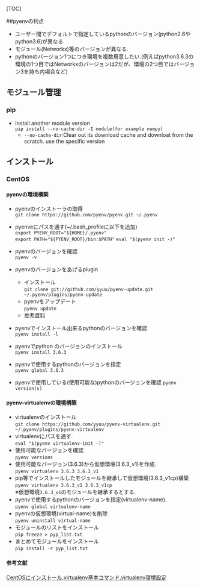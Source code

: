 [TOC]

##pyenvの利点
* ユーザー間でデフォルトで指定しているpythonのバージョン(python2.6やpython3.6)が異なる.
* モジュール(Networkx)等のバージョンが異なる.
* pythonのバージョン1つにつき環境を複数用意したい.(例えばpython3.6.3の環境の1つ目ではNetworkxのバージョンは2だが、環境の2つ目ではバージョン3を持ち内場合など) 

## モジュール管理
### pip
* Install another module version  
`pip install --no-cache-dir -I module(for example numpy)`
    * `--no-cache-dir`:Clear out its download cache and downloat from the scratch. use the specific version


## インストール

### CentOS
#### pyenvの環境構築
* pyenvのインストーラの取得  
`git clone https://github.com/pyenv/pyenv.git ~/.pyenv`  
* pyenveにパスを通す(~/.bash_profileに以下を追加)  
`export PYENV_ROOT="${HOME}/.pyenv"`    
`export PATH="${PYENV_ROOT}/bin:$PATH"`
`eval "$(pyenv init -)"`

* pyenvのバージョンを確認  
 `pyenv -v`  
* pyenvのバージョンをあげるplugin
    * インストール  
    `git clone git://github.com/yyuu/pyenv-update.git ~/.pyenv/plugins/pyenv-update`    
    * pyenvをアップデート  
    `pyenv update`  
    * [参考資料](https://qiita.com/moroku0519/items/1c029659de4f169cd09a)
* pyenvでインストール出来るpythonのバージョンを確認  
`pyenv install -l`  
* pyenvでpython のバージョンのインストール  
 `pyenv install 3.6.3`  
* pyenvで使用するpythonのバージョンを指定  
 `pyenv global 3.6.3`  
* pyenvで使用している(使用可能な)pythonのバージョンを確認 
`pyenv version(s)`

#### pyenv-virtualenvの環境構築
* virtualenvのインストール  
`git clone https://github.com/yyuu/pyenv-virtualenv.git ~/.pyenv/plugins/pyenv-virtualenv`  
* virtualenvにパスを通す.  
`eval "$(pyenv virtualenv-init -)"`  
* 使用可能なバージョンを確認  
`pyenv versions`  
* 使用可能なバージョン(3.6.3)から仮想環境(3.6.3_v1)を作成.  
`pyenv virtualenv 3.6.3 3.6.3_v1`  
* pip等でインストールしたモジュールを継承して仮想環境(3.6.3_v1cp)構築  
`pyenv virtualenv 3.6.3_v1 3.6.3_v1cp`  
※仮想環境`3.6.3_v1`のモジュールを継承するとする.  
* pyenvで使用するpythonのバージョンを指定(virtualenv-name).  
 `pyenv global virtualenv-name`  
* pyenvの仮想環境(virtual-name)を削除  
` pyenv uninstall virtual-name `  
* モジュールのリストをインストール  
`pip freeze > pyp_list.txt`  
* まとめてモジュールをインストール  
`pip install -r pyp_list.txt`  

#### 参考文献

[CentOSにインストール](https://qiita.com/micheleno13/items/bd19dca20da97f3f056e),[virtualenv基本コマンド](https://qiita.com/ryskiwt/items/eb39bca9762043601675),[virtualenv環境設定](https://qiita.com/Kodaira_/items/feadfef9add468e3a85b)
